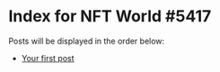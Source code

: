 # Index for NFT World #5417
Posts will be displayed in the order below:

- [Your first post](./001-first.md)


